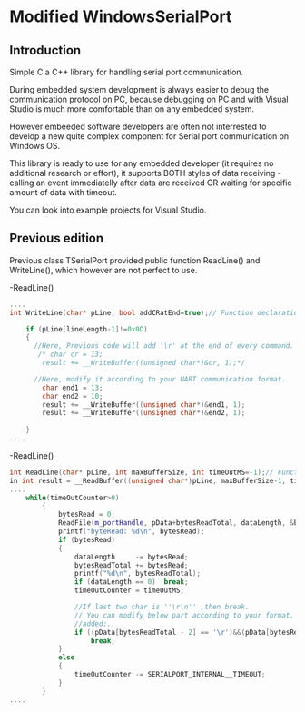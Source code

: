 # Modified WindowsSerialPort
## Introduction
Simple C a C++ library for handling serial port communication.

During embedded system development is always easier to debug the communication protocol on PC, because debugging on PC and with Visual Studio is much more comfortable than on any embedded system.

However embeeded software developers are often not interrested to develop a new quite complex component for Serial port communication on Windows OS.

This library is ready to use for any embedded developer (it requires no additional research or effort), it supports BOTH styles of data receiving - calling an event immediatelly after data are received OR waiting for specific amount of data with timeout.

You can look into example projects for Visual Studio.

## Previous edition
Previous class TSerialPort provided public function ReadLine() and WriteLine(), which however are not perfect to use. 

-ReadLine()

```cpp
....
int WriteLine(char* pLine, bool addCRatEnd=true);// Function declaration

    if (pLine[lineLength-1]!=0x0D)
    {
      //Here, Previous code will add '\r' at the end of every command.
       /* char cr = 13;
        result += __WriteBuffer((unsigned char*)&cr, 1);*/

      //Here, modify it according to your UART communication format.
        char end1 = 13;
        char end2 = 10;
        result += __WriteBuffer((unsigned char*)&end1, 1);
        result += __WriteBuffer((unsigned char*)&end2, 1);
        
    }
....
```

-ReadLine()

```cpp
int ReadLine(char* pLine, int maxBufferSize, int timeOutMS=-1);// Function declaration
in int result = __ReadBuffer((unsigned char*)pLine, maxBufferSize-1, timeOutMS); 
....
    while(timeOutCounter>0)
        {            
            bytesRead = 0;
            ReadFile(m_portHandle, pData+bytesReadTotal, dataLength, &bytesRead, NULL);
            printf("byteRead: %d\n", bytesRead);
            if (bytesRead)
            {
                dataLength     -= bytesRead;
                bytesReadTotal += bytesRead;
                printf("%d\n", bytesReadTotal);
                if (dataLength == 0)  break;
                timeOutCounter = timeOutMS;

                //If last two char is ''\r\n'' ,then break.
                // You can modify below part according to your format.
                //added:..
                if ((pData[bytesReadTotal - 2] == '\r')&&(pData[bytesReadTotal - 1] == '\n'))
                    break;
            } 
            else 
            {
                timeOutCounter -= SERIALPORT_INTERNAL__TIMEOUT;
            }            
        }
....
```

